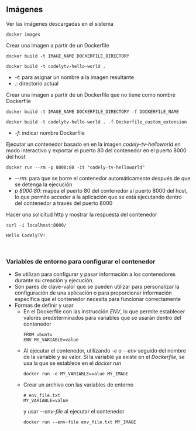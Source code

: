 ## Imágenes

Ver las imágenes descargadas en el sistema

```
docker images
```

Crear una imagen a partir de un Dockerfile

```
docker build -t IMAGE_NAME DOCKERFILE_DIRECTORY

docker build -t codelytv-hello-world .
```

- _-t_: para asignar un nombre a la imagen resultante
- .: directorio actual

Crear una imagen a partir de un Dockerfile que no tiene como nombre Dockerfile

```
docker build -t IMAGE_NAME DOCKERFILE_DIRECTORY -f DOCKERFILE_NAME

docker build -t codelytv-hello-world . -f Dockerfile_custom_extension
```

- _-f_: indicar nombre Dockerfile

Ejecutar un contenedor basado en en la imagen _codely-tv-helloworld_ en modo interactivo y exportar el puerto 80 del contenedor en el puerto 8000 del host

```
docker run --rm -p 8000:80 -it "codely-tv-helloworld"
```

- _--rm_: para que se borre el contenedor automáticamente después de que se detenga la ejecución
- _p 8000:80_: mapea el puerto 80 del contenedor al puerto 8000 del host, lo que permite acceder a la aplicación que se está ejecutando dentro del contenedor a través del puerto 8000

Hacer una solicitud http y mostrar la respuesta del contenedor

```
curl -i localhost:8000/

Hello CodelyTV!
```

<br>

### Variables de entorno para configurar el contenedor

- Se utilizan para configurar y pasar información a los contenedores durante su creación y ejecución.
- Son pares de clave-valor que se pueden utilizar para personalizar la configuración de una aplicación o para proporcionar información específica que el contenedor necesita para funcionar correctamente
- Formas de definir y usar
  - En el Dockerfile con las instrucción _ENV_, lo que permite establecer valores predeterminados para variables que se usarán dentro del contenedor
    ```
    FROM ubuntu
    ENV MY_VARIABLE=value
    ```
  - Al ejecutar el contenedor, utilizando _-e_ o _--env_ seguido del nombre de la variable y su valor. Si la variable ya existe en el _Dockerfile_, se usa la que se establece en el _docker run_
    ```
    docker run -e MY_VARIABLE=value MY_IMAGE
    ```
  - Crear un archivo con las variables de entorno
    ```
    # env_file.txt
    MY_VARIABLE=value
    ```
    y usar _--env-file_ al ejecutar el contenedor
    ```
    docker run --env-file env_file.txt MY_IMAGE
    ```
